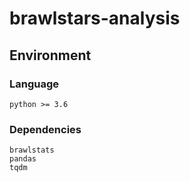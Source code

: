 # brawlstars-analysis

## Environment

### Language
```
python >= 3.6
```

### Dependencies
```
brawlstats
pandas
tqdm
```

